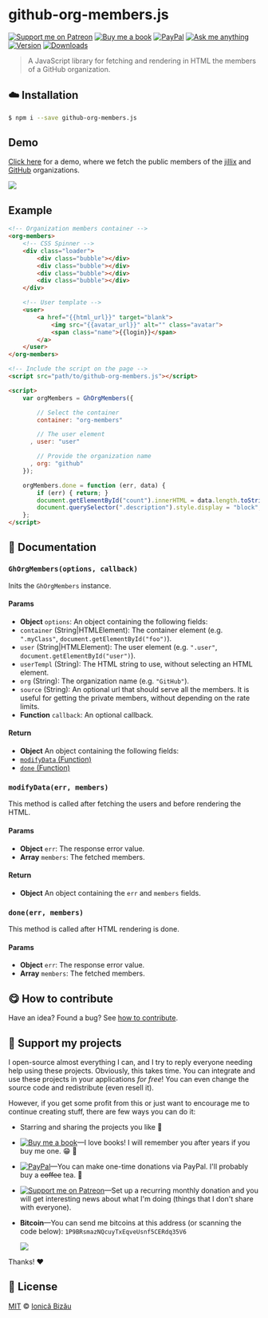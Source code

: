 <!-- Please do not edit this file. Edit the `blah` field in the `package.json` instead. If in doubt, open an issue. -->


# github-org-members.js

 [![Support me on Patreon][badge_patreon]][patreon] [![Buy me a book][badge_amazon]][amazon] [![PayPal][badge_paypal_donate]][paypal-donations] [![Ask me anything](https://img.shields.io/badge/ask%20me-anything-1abc9c.svg)](https://github.com/IonicaBizau/ama) [![Version](https://img.shields.io/npm/v/github-org-members.js.svg)](https://www.npmjs.com/package/github-org-members.js) [![Downloads](https://img.shields.io/npm/dt/github-org-members.js.svg)](https://www.npmjs.com/package/github-org-members.js)

> A JavaScript library for fetching and rendering in HTML the members of a GitHub organization.

## :cloud: Installation

```sh
$ npm i --save github-org-members.js
```


## Demo

[Click here](http://ionicabizau.github.io/github-org-members.js/) for a demo, where we fetch the public members of the [jillix](https://github.com/github) and [GitHub](https://github.com/github) organizations.


[![](http://i.imgur.com/Mjdi8u8.png)](http://ionicabizau.github.io/github-org-members.js/)

## Example
```html
<!-- Organization members container -->
<org-members>
    <!-- CSS Spinner -->
    <div class="loader">
        <div class="bubble"></div>
        <div class="bubble"></div>
        <div class="bubble"></div>
        <div class="bubble"></div>
    </div>

    <!-- User template -->
    <user>
        <a href="{{html_url}}" target="blank">
            <img src="{{avatar_url}}" alt="" class="avatar">
            <span class="name">{{login}}</span>
        </a>
    </user>
</org-members>

<!-- Include the script on the page -->
<script src="path/to/github-org-members.js"></script>

<script>
    var orgMembers = GhOrgMembers({

        // Select the container
        container: "org-members"

        // The user element
      , user: "user"

        // Provide the organization name
      , org: "github"
    });

    orgMembers.done = function (err, data) {
        if (err) { return; }
        document.getElementById("count").innerHTML = data.length.toString();
        document.querySelector(".description").style.display = "block";
    };
</script>
```

## :memo: Documentation


### `GhOrgMembers(options, callback)`
Inits the `GhOrgMembers` instance.

#### Params

- **Object** `options`: An object containing the following fields:
 - `container` (String|HTMLElement): The container element (e.g. `".myClass"`, `document.getElementById("foo")`).
 - `user` (String|HTMLElement): The user element (e.g. `".user"`, `document.getElementById("user")`).
 - `userTempl` (String): The HTML string to use, without selecting an HTML element.
 - `org` (String): The organization name (e.g. `"GitHub"`).
 - `source` (String): An optional url that should serve all the members. It is useful for getting the private members, without depending on the rate limits.
- **Function** `callback`: An optional callback.

#### Return
- **Object** An object containing the following fields:
 - [`modifyData` (Function)](#selfmodifydataerr-members)
 - [`done` (Function)](#selfdoneerr-members)

### `modifyData(err, members)`
This method is called after fetching the users and before rendering the HTML.

#### Params

- **Object** `err`: The response error value.
- **Array** `members`: The fetched members.

#### Return
- **Object** An object containing the `err` and `members` fields.

### `done(err, members)`
This method is called after HTML rendering is done.

#### Params

- **Object** `err`: The response error value.
- **Array** `members`: The fetched members.



## :yum: How to contribute
Have an idea? Found a bug? See [how to contribute][contributing].


## :sparkling_heart: Support my projects

I open-source almost everything I can, and I try to reply everyone needing help using these projects. Obviously,
this takes time. You can integrate and use these projects in your applications *for free*! You can even change the source code and redistribute (even resell it).

However, if you get some profit from this or just want to encourage me to continue creating stuff, there are few ways you can do it:

 - Starring and sharing the projects you like :rocket:
 - [![Buy me a book][badge_amazon]][amazon]—I love books! I will remember you after years if you buy me one. :grin: :book:
 - [![PayPal][badge_paypal]][paypal-donations]—You can make one-time donations via PayPal. I'll probably buy a ~~coffee~~ tea. :tea:
 - [![Support me on Patreon][badge_patreon]][patreon]—Set up a recurring monthly donation and you will get interesting news about what I'm doing (things that I don't share with everyone).
 - **Bitcoin**—You can send me bitcoins at this address (or scanning the code below): `1P9BRsmazNQcuyTxEqveUsnf5CERdq35V6`

    ![](https://i.imgur.com/z6OQI95.png)

Thanks! :heart:



## :scroll: License

[MIT][license] © [Ionică Bizău][website]

[badge_patreon]: http://ionicabizau.github.io/badges/patreon.svg
[badge_amazon]: http://ionicabizau.github.io/badges/amazon.svg
[badge_paypal]: http://ionicabizau.github.io/badges/paypal.svg
[badge_paypal_donate]: http://ionicabizau.github.io/badges/paypal_donate.svg
[patreon]: https://www.patreon.com/ionicabizau
[amazon]: http://amzn.eu/hRo9sIZ
[paypal-donations]: https://www.paypal.com/cgi-bin/webscr?cmd=_s-xclick&hosted_button_id=RVXDDLKKLQRJW
[donate-now]: http://i.imgur.com/6cMbHOC.png

[license]: http://showalicense.com/?fullname=Ionic%C4%83%20Biz%C4%83u%20%3Cbizauionica%40gmail.com%3E%20(https%3A%2F%2Fionicabizau.net)&year=2015#license-mit
[website]: https://ionicabizau.net
[contributing]: /CONTRIBUTING.md
[docs]: /DOCUMENTATION.md
